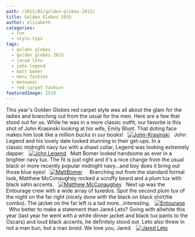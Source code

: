 ```yaml
---
path: /2015/01/golden-globes-2015/
title: Golden Globes 2015
author: elizabeth
categories: 
  - fun
  - style-tips
tags: 
  - golden globes
  - golden globes 2015
  - jared leto
  - john legend
  - matt bomer
  - mens fashion
  - menswear
  - red carpet fashion
featuredImage: 2519
---
```

This year's Golden Globes red carpet style was all about the glam for the ladies and branching out from the usual for the men. Here are a few that stood out for us. While he was in a more classic outfit, our favorite is this shot of John Krasinski looking at his wife, Emily Blunt. That doting face makes him look like a million bucks in our books!   [![John-Krasinski](http://blog.9tailors.com/uploads/John-Krasinski1.jpg)](http://blog.9tailors.com/uploads/John-Krasinski1.jpg)   John Legend and his lovely date looked stunning in their get-ups. In a classic midnight navy tux with a shawl collar, Legend was looking extremely dapper.   [![John Legend](http://blog.9tailors.com/uploads/John-Legend.jpg)](http://blog.9tailors.com/uploads/John-Legend.jpg)   Matt Bomer looked handsome as ever in a brighter navy tux. The fit is just right and it's a nice change from the usual black or more recently popular midnight navy...and boy does it bring out those blue eyes!   [![MattBomer](http://blog.9tailors.com/uploads/MattBomer.jpg)](http://blog.9tailors.com/uploads/John-Legend.jpg)     Branching out from the standard formal look, Matthew McConaughey rocked a scruffy beard and a plum tux with black satin accents.   [![Matthew McConaughey](http://blog.9tailors.com/uploads/Matthew-McConaughey.jpg)](http://blog.9tailors.com/uploads/Matthew-McConaughey.jpg)   Next up was the Entourage crew with a wide array of tuxedos. Spot the second plum tux of the night on the far right (nicely done with the black on black shirt/tie combo). The jacket on the far left is a tad more...interesting.   [![Entourage](http://blog.9tailors.com/uploads/Entourage.jpg)](http://blog.9tailors.com/uploads/Entourage.jpg)     Who better to make a statement than Jared Leto? Going with allwhite this year (last year he went with a white dinner jacket and black tux pants to the Oscars) and loud black accents, he definitely stood out. Leto also threw in not a man bun, but a man _braid_. We love you, Jared.   [![Jared Leto](http://blog.9tailors.com/uploads/Jared-Leto.jpg)](http://blog.9tailors.com/uploads/Jared-Leto.jpg)